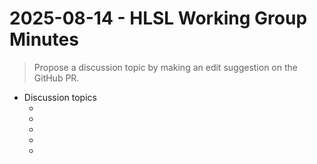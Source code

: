 # 2025-08-14 - HLSL Working Group Minutes

> Propose a discussion topic by making an edit suggestion on the GitHub PR.

* Discussion topics
  * <placeholder topic>
  * <placeholder topic>
  * <placeholder topic>
  * <placeholder topic>
  * <placeholder topic>